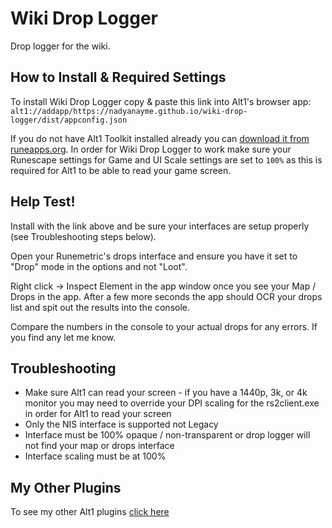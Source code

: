 # Wiki Drop Logger

Drop logger for the wiki.

## How to Install & Required Settings

To install Wiki Drop Logger copy & paste this link into Alt1's browser app:
`alt1://addapp/https://nadyanayme.github.io/wiki-drop-logger/dist/appconfig.json`

If you do not have Alt1 Toolkit installed already you can [download it from runeapps.org](https://runeapps.org/alt1). In order for Wiki Drop Logger to work make sure your Runescape settings for Game and UI Scale settings are set to `100%` as this is required for Alt1 to be able to read your game screen.

## Help Test!

Install with the link above and be sure your interfaces are setup properly (see Troubleshooting steps below).

Open your Runemetric's drops interface and ensure you have it set to "Drop" mode in the options and not "Loot".

Right click -> Inspect Element in the app window once you see your Map / Drops in the app. After a few more seconds the app should OCR your drops list and spit out the results into the console.

Compare the numbers in the console to your actual drops for any errors. If you find any let me know.

## Troubleshooting

- Make sure Alt1 can read your screen - if you have a 1440p, 3k, or 4k monitor you may need to override your DPI scaling for the rs2client.exe in order for Alt1 to read your screen
- Only the NIS interface is supported not Legacy
- Interface must be 100% opaque / non-transparent or drop logger will not find your map or drops interface
- Interface scaling must be at 100%

## My Other Plugins

To see my other Alt1 plugins [click here](https://github.com/NadyaNayme/NyusPluginDirectory)
